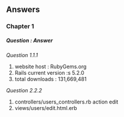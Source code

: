 ## Answers

### Chapter 1

##### Question : Answer

*Question 1.1.1*
  1. website host : RubyGems.org
  2. Rails current version :s 5.2.0
  3. total downloads : 131,669,481

*Question 2.2.2*
  1. controllers/users_controllers.rb action edit
  2. views/users/edit.html.erb
